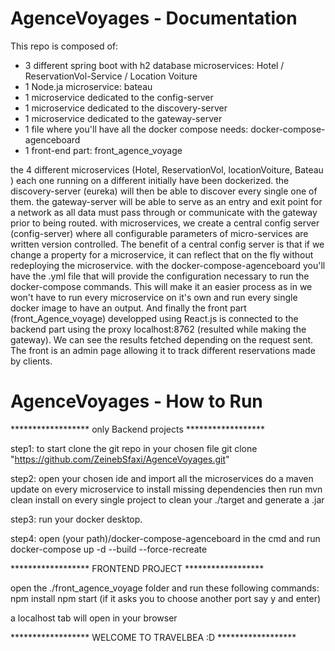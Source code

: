 # AgenceVoyages - Documentation

This repo is composed of:
  - 3 different spring boot with h2 database microservices: Hotel / ReservationVol-Service  / Location Voiture 
  - 1 Node.ja microservice: bateau
  - 1 microservice dedicated to the config-server
  - 1 microservice dedicated to the discovery-server
  - 1 microservice dedicated to the gateway-server
  - 1 file where you'll have all the docker compose needs: docker-compose-agenceboard
  - 1 front-end part: front_agence_voyage

the 4 different microservices (Hotel, ReservationVol, locationVoiture, Bateau ) each one running on a different initially have been dockerized.
the discovery-server (eureka) will then be able to discover every single one of them.
the gateway-server will be able to serve as an entry and exit point for a network as all data must pass through or communicate with the gateway prior to being routed.
with microservices, we create a central config server (config-server) where all configurable parameters of micro-services are written version controlled. The benefit of a central config server is that if we change a property for a microservice, it can reflect that on the fly without redeploying the microservice.
with the docker-compose-agenceboard you'll have the .yml file that will provide the configuration necessary to run the docker-compose commands. This will make it an easier process as in we won't have to run every microservice on it's own and run every single docker image to have an output.
And finally the front part (front_Agence_voyage) developped using React.js is connected to the backend part using the proxy localhost:8762 (resulted while making the gateway). We can see the results fetched depending on the request sent. The front is an admin page allowing it to track different reservations made by clients. 

# AgenceVoyages - How to Run

 ****************** only Backend projects ******************

step1:
to start clone the git repo in your chosen file
git clone "https://github.com/ZeinebSfaxi/AgenceVoyages.git"

step2: 
open your chosen ide and import all the microservices
do a maven update on every microservice to install missing dependencies
then run mvn clean install on every single project to clean your ./target and generate a .jar

step3:
run your docker desktop.

step4:
open (your path)/docker-compose-agenceboard in the cmd
and run docker-compose up -d --build --force-recreate

 ****************** FRONTEND PROJECT ******************

open the ./front_agence_voyage folder and run these following commands:
npm install
npm start
(if it asks you to choose another port say y and enter)

a localhost tab will open in your browser


 ****************** WELCOME TO TRAVELBEA :D ******************

